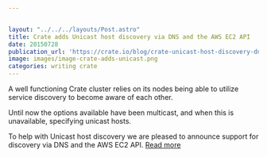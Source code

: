 ```yaml
---


layout: "../../../layouts/Post.astro"
title: Crate adds Unicast host discovery via DNS and the AWS EC2 API
date: 20150728
publication_url: 'https://crate.io/blog/crate-unicast-host-discovery-dns-aws/'
image: images/image-crate-adds-unicast.png
categories: writing crate
---
```


A well functioning Crate cluster relies on its nodes being able to utilize service discovery to become aware of each other.

Until now the options available have been multicast, and when this is unavailable, specifying unicast hosts.

To help with Unicast host discovery we are pleased to announce support for discovery via DNS and the AWS EC2 API. [Read more](ttps://crate.io/blog/crate-unicast-host-discovery-dns-aws/)
